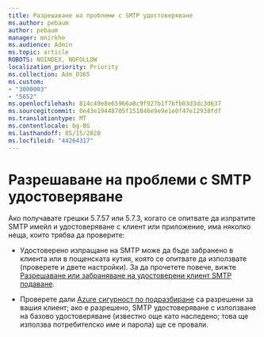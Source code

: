 ```yaml
---
title: Разрешаване на проблеми с SMTP удостоверяване
ms.author: pebaum
author: pebaum
manager: mnirkhe
ms.audience: Admin
ms.topic: article
ROBOTS: NOINDEX, NOFOLLOW
localization_priority: Priority
ms.collection: Adm_O365
ms.custom:
- "3000003"
- "5652"
ms.openlocfilehash: 814c49e8e65966a0c9f927b1f7bfb03d3dc3d637
ms.sourcegitcommit: 0e43e19448705f151846e9e9e1e0f47e12938fdf
ms.translationtype: MT
ms.contentlocale: bg-BG
ms.lasthandoff: 05/15/2020
ms.locfileid: "44264317"
---
```

# <a name="solving-smtp-authentication-issues"></a>Разрешаване на проблеми с SMTP удостоверяване

Ако получавате грешки 5.7.57 или 5.7.3, когато се опитвате да изпратите SMTP имейл и удостоверяване с клиент или приложение, има няколко неща, които трябва да проверите:

- Удостоверено изпращане на SMTP може да бъде забранено в клиента или в пощенската кутия, която се опитвате да използвате (проверете и двете настройки). За да прочетете повече, вижте [Разрешаване или забраняване на удостоверени клиент SMTP подаване](https://docs.microsoft.com/exchange/clients-and-mobile-in-exchange-online/authenticated-client-smtp-submission).

- Проверете дали [Azure сигурност по подразбиране](https://docs.microsoft.com/azure/active-directory/fundamentals/concept-fundamentals-security-defaults) са разрешени за вашия клиент; ако е разрешено, SMTP удостоверяване с използване на базово удостоверяване (известно още като наследено; това ще използва потребителско име и парола) ще се провали.
